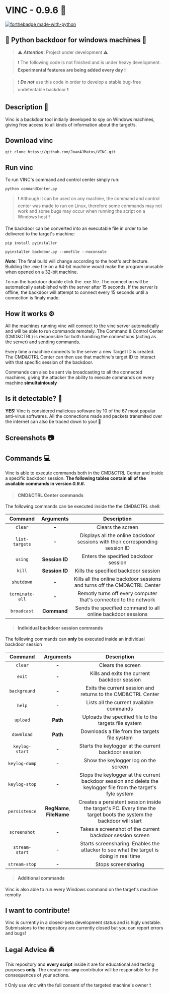# VINC - 0.9.6 :door:
[![forthebadge made-with-python](http://ForTheBadge.com/images/badges/made-with-python.svg)](https://www.python.org/)

## :busts_in_silhouette: Python backdoor for windows machines :busts_in_silhouette:

> :warning: _**Attention**_: Project under development :warning:

> :exclamation: The following code is not finished and is under heavy development. **Experimental features are being added every day** :exclamation:

> :exclamation: _**Do not**_ use this code in order to develop a stable bug-free undetectable backdoor :exclamation:

## Description :scroll:

Vinc is a backdoor tool initially developed to spy on Windows machines, giving free access to all kinds of information about the target/s.

## Download vinc

```
git clone https://github.com/JoaoAJMatos/VINC.git
```

## Run vinc

To run VINC's command and control center simply run:

```
python commandCenter.py
```

> :exclamation: Although it can be used on any machine, the command and control center was made to run on Linux, therefore some commands may not work and some bugs may occur when running the script on a Windows host :exclamation:

The backdoor can be converted into an executable file in order to be delivered to the target's machine:

```
pip install pyinstaller
```
```
pyinstaller backdoor.py --onefile --noconsole
```

_**Note**_: The final build will change according to the host's architecture. Building the .exe file on a 64-bit machine would make the program unusable when opened on a 32-bit machine.

To run the backdoor double click the .exe file. The connection will be automatically astablished with the server after 15 seconds. If the server is offline, the backdoor will attempt to connect every 15 seconds until a connection is finaly made.

## How it works :gear:

All the machines running vinc will connect to the vinc server automatically and will be able to run commands remotely.
The Command & Control Center (CMD&CTRL) is responsible for both handling the connections (acting as the server) and sending commands.

Every time a machine connects to the server a new Target ID is created. The CMD&CTRL Center can then use that machine's target ID to interact with that specific session of the backdoor.

Commands can also be sent via broadcasting to all the connected machines, giving the attacker the ability to execute commands on every machine **simultainiously**

## Is it detectable? :mag_right:

**YES**! Vinc is considered malicious software by 10 of the 67 most popular anti-virus softwares. All the connections made and packets transmited over the internet can also be traced down to you! :feet:

## Screenshots :camera:

## Commands :computer:

Vinc is able to execute commands both in the CMD&CTRL Center and inside a specific backdoor session. **The following tables contain all of the available commands in version _0.9.6_.**

>#### CMD&CTRL Center commands

The following commands can be executed inside the the CMD&CTRL shell:


| **Command** | **Arguments** | **Description** |
| :---------: | :-----------: | :-------------: |
|   `clear`   |   **-**    | Clears the screen |
|   `list-targets`   |   **-**    | Displays all the online backdoor sessions with their corresponding session ID |
|   `using` | **Session ID** | Enters the specified backdoor session
|   `kill`  | **Session ID** | Kills the specified backdoor session
|   `shutdown` | **-** | Kills all the online backdoor sessions and turns off the CMD&CTRL Center
|   `terminate-all` | **-** | Remotly turns off every computer that's connected to the network
|   `broadcast` | **Command** | Sends the specified command to all online backdoor sessions

>#### Individual backdoor session commands

The following commands can **only** be executed inside an individual backdoor session

| **Command** | **Arguments** | **Description** |
| :---------: | :-----------: | :-------------: |
| `clear` | **-** | Clears the screen |
| `exit` | **-** | Kills and exits the current backdoor session |
| `background` | **-** | Exits the current session and returns to the CMD&CTRL Center |
| `help` | **-** | Lists all the current available commands
| `upload` | **Path** | Uploads the specified file to the targets file system |
| `download` | **Path** | Downloads a file from the targets file system |
| `keylog-start` | **-** | Starts the keylogger at the current backdoor session |
| `keylog-dump` | **-** | Show the keylogger log on the screen |
| `keylog-stop` | **-** | Stops the keylogger at the current backdoor session and delets the keylogger file from the target's fyle system |
| `persistence` | **RegName**, **FileName** | Creates a persistent session inside the target's PC. Every time the target boots the system the backdoor will start |
| `screenshot` | **-** | Takes a screenshot of the current backdoor session screen |
| `stream-start` | **-** | Starts screensharing. Enables the attacker to see what the target is doing in real time |
| `stream-stop` | **-** | Stops screensharing

> #### Additional commands

Vinc is also able to run every Windows command on the target's machine remotly

## I want to contribute!

Vinc is currently in a closed-beta development status and is higly unstable. Submissions to the repository are currently closed but you can report errors and bugs! 

## Legal Advice :oncoming_police_car:

This repository and **every script** inside it are for educational and testing purposes **only**. The creator nor **any** contributor will be responsible for the consequences of your actions.

:exclamation: Only use vinc with the full consent of the targeted machine's owner :exclamation: 
